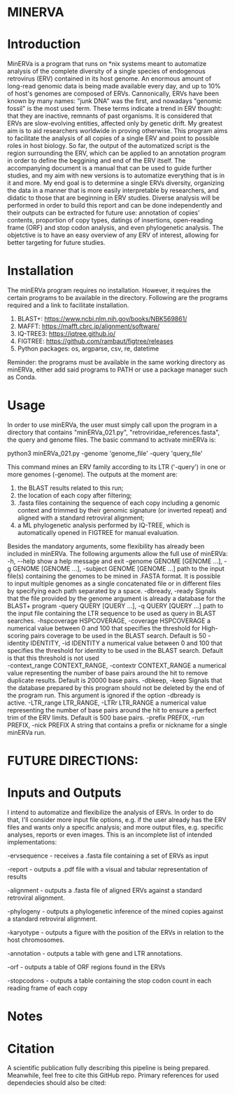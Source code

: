# MINERVA
# Introduction
MinERVa is a program that runs on *nix systems meant to automatize analysis of the complete diversity of a single species of endogenous retrovirus (ERV) contained in its host genome. An enormous amount of long-read genomic data is being made available every day, and up to 10% of host's genomes are composed of ERVs. Cannonically, ERVs have been known by many names: "junk DNA" was the first, and nowadays "genomic fossil" is the most used term. These terms indicate a trend in ERV thought: that they are inactive, remnants of past organisms. It is considered that ERVs are slow-evolving entities, affected only by genetic drift. My greatest aim is to aid researchers worldwide in proving otherwise.
This program aims to facilitate the analysis of all copies of a single ERV and point to possible roles in host biology. So far, the output of the automatized script is the region surrounding the ERV, which can be applied to an annotation program in order to define the beggining and end of the ERV itself. 
The accompanying document is a manual that can be used to guide further studies, and my aim with new versions is to automatize everything that is in it and more. My end goal is to determine a single ERVs diversity, organizing the data in a manner that is more easily interpretable by researchers, and didatic to those that are beginning in ERV studies. Diverse analysis will be performed in order to build this report and can be done independently and their outputs can be extracted for future use: annotation of copies' contents, proportion of copy types, datings of insertions, open-reading frame (ORF) and stop codon analysis, and even phylogenetic analysis. The objetctive is to have an easy overview of any ERV of interest, allowing for better targeting for future studies.

# Installation
The minERVa program requires no installation. However, it requires the certain programs to be available in the directory. Following are the programs required and a link to facilitate installation.

1. BLAST+: https://www.ncbi.nlm.nih.gov/books/NBK569861/
2. MAFFT: https://mafft.cbrc.jp/alignment/software/
3. IQ-TREE3: https://iqtree.github.io/
4. FIGTREE: https://github.com/rambaut/figtree/releases
5. Python packages: os, argparse, csv, re, datetime

Reminder: the programs must be available in the same working directory as minERVa, either add said programs to PATH or use a package manager such as Conda.

# Usage
In order to use minERVa, the user must simply call upon the program in a directory that contains "minERVa_021.py", "retroviridae_references.fasta", the query and genome files. The basic command to activate minERVa is:

python3 minERVa_021.py -genome 'genome_file' -query 'query_file'

This command mines an ERV family according to its LTR ('-query') in one or more genomes (-genome). The outputs at the moment are:
1. the BLAST results related to this run;
2. the location of each copy after filtering;
3. .fasta files containing the sequence of each copy including a genomic context and trimmed by their genomic signature (or inverted repeat) and aligned with a standard retroviral alignment;
4. a ML phylogenetic analysis performed by IQ-TREE, which is automatically opened in FIGTREE for manual evaluation.

Besides the mandatory arguments, some flexibility has already been included in minERVa. The following arguments allow the full use of minERVa:
  -h, --help            show a help message and exit
  -genome GENOME [GENOME ...], -g GENOME [GENOME ...], -subject GENOME [GENOME ...]
                        path to the input file(s) containing the genomes to be mined in .FASTA format. It is possible to input multiple genomes as a single concatenated file or in
                        different files by specifying each path separated by a space.
  -dbready, -ready      Signals that the file provided by the genome argument is already a database for the BLAST+ program
  -query QUERY [QUERY ...], -q QUERY [QUERY ...]
                        path to the input file containing the LTR sequence to be used as query in BLAST searches.
  -hspcoverage HSPCOVERAGE, -coverage HSPCOVERAGE
                        a numerical value between 0 and 100 that specifies the threshold for High-scoring pairs coverage to be used in the BLAST search. Default is 50
  -identity IDENTITY, -id IDENTITY
                        a numerical value between 0 and 100 that specifies the threshold for identity to be used in the BLAST search. Default is that this threshold is not used       
  -context_range CONTEXT_RANGE, -contextr CONTEXT_RANGE
                        a numerical value representing the number of base pairs around the hit to remove duplicate results. Default is 20000 base pairs.
  -dbkeep, -keep        Signals that the database prepared by this program should not be deleted by the end of the program run. This argument is ignored if the option -dbready is     
                        active.
  -LTR_range LTR_RANGE, -LTRr LTR_RANGE
                        a numerical value representing the number of base pairs around the hit to ensure a perfect trim of the ERV limits. Default is 500 base pairs.
  -prefix PREFIX, -run PREFIX, -nick PREFIX
                        A string that contains a prefix or nickname for a single minERVa run.

# FUTURE DIRECTIONS:
# Inputs and Outputs
I intend to automatize and flexibilize the analysis of ERVs. In order to do that, I'll consider more input file options, e.g. if the user already has the ERV files and wants only a specific analysis; and more output files, e.g. specific analyses, reports or even images. This is an incomplete list of intended implementations:

-ervsequence - receives a .fasta file containing a set of ERVs as input

-report - outputs a .pdf file with a visual and tabular representation of results

-alignment - outputs a .fasta file of aligned ERVs against a standard retroviral alignment.

-phylogeny - outputs a phylogenetic inference of the mined copies against a standard retroviral alignment.

-karyotype - outputs a figure with the position of the ERVs in relation to the host chromosomes.

-annotation - outputs a table with gene and LTR annotations.

-orf - outputs a table of ORF regions found in the ERVs

-stopcodons - outputs a table containing the stop codon count in each reading frame of each copy

# Notes

# Citation
A scientific publication fully describing this pipeline is being prepared. Meanwhile, feel free to cite this GitHub repo. Primary references for used dependecies should also be cited:
